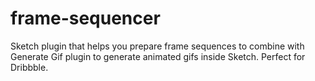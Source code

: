 # frame-sequencer
Sketch plugin that helps you prepare frame sequences to combine with Generate Gif plugin to generate animated gifs inside Sketch. Perfect for Dribbble.
